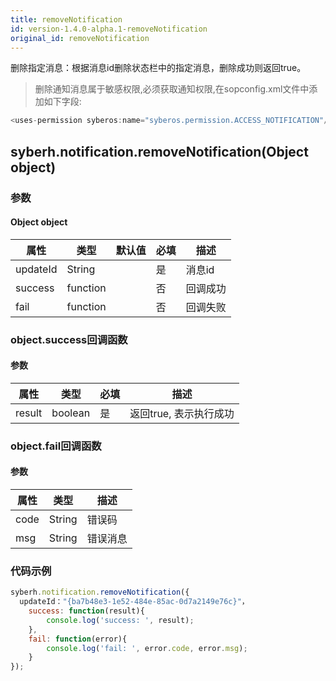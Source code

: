 ```yaml
---
title: removeNotification
id: version-1.4.0-alpha.1-removeNotification
original_id: removeNotification
---
```



删除指定消息：根据消息id删除状态栏中的指定消息，删除成功则返回true。


> 删除通知消息属于敏感权限,必须获取通知权限,在sopconfig.xml文件中添加如下字段:

``` javascript
<uses-permission syberos:name="syberos.permission.ACCESS_NOTIFICATION"/>
```

## syberh.notification.removeNotification(Object object)
### 参数
#### Object object
| 属性     | 类型   | 默认值  |  必填 | 描述                         |
| ---------- | ------- | -------- | ---------------- | ----------------------------------
| updateId | String |        | 是       | 消息id                    |
| success | function |        | 否       | 回调成功                    |
| fail   | function |        | 否       | 回调失败                    |

### object.success回调函数
#### 参数
| 属性     | 类型    | 必填 | 描述                     |
| ---------- | ------- | -------- | ---------------------- |
| result | boolean  | 是     | 返回true, 表示执行成功  |

### object.fail回调函数
#### 参数
| 属性 | 类型   | 描述     |
| ---- | ------ | -------- |
| code | String | 错误码   |
| msg  | String | 错误消息 |



### 代码示例
``` javascript
syberh.notification.removeNotification({
  updateId："{ba7b48e3-1e52-484e-85ac-0d7a2149e76c}"，
	success: function(result){
		console.log('success: ', result);
	},
	fail: function(error){
		console.log('fail: ', error.code, error.msg);
	}
});
```
